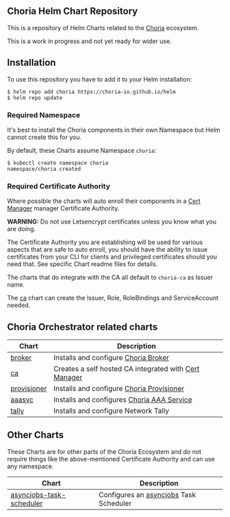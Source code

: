 ## Choria Helm Chart Repository

This is a repository of Helm Charts related to the [Choria](https://choria.io) ecosystem.

This is a work in progress and not yet ready for wider use.

## Installation

To use this repository you have to add it to your Helm installation:

```
$ helm repo add choria https://choria-io.github.io/helm
$ helm repo update
```

### Required Namespace

It's best to install the Choria components in their own Namespace but Helm cannot create this for you.

By default, these Charts assume Namespace `choria`:

```nohighlight
$ kubectl create namespace choria
namespace/choria created
```

### Required Certificate Authority

Where possible the charts will auto enroll their components in a [Cert Manager](https://cert-manager.io/)
manager Certificate Authority.

**WARNING:** Do not use Letsencrypt certificates unless you know what you are doing.

The Certificate Authority you are establishing will be used for various aspects that
are safe to auto enroll, you should have the ability to issue certificates from your CLI
for clients and privileged certificates should you need that. See specific Chart readme files
for details.

The charts that do integrate with the CA all default to `choria-ca` as Issuer name.

The [ca](https://github.com/choria-io/helm/tree/master/charts/ca) chart can create the Issuer, Role, RoleBindings and ServiceAccount needed.

## Choria Orchestrator related charts

| Chart                                                                           | Description                                                                                  |
|---------------------------------------------------------------------------------|----------------------------------------------------------------------------------------------|
| [broker](https://github.com/choria-io/helm/tree/master/charts/broker)           | Installs and configure [Choria Broker](https://github.com/choria-io/go-choria)               |
| [ca](https://github.com/choria-io/helm/tree/master/charts/ca)                   | Creates a self hosted CA integrated with [Cert Manager](https://cert-manager.io)             |
| [provisioner](https://github.com/choria-io/helm/tree/master/charts/provisioner) | Installs and configure [Choria Provisioner](https://github.com/choria-io/provisioning-agent) |
| [aaasvc](https://github.com/choria-io/helm/tree/master/charts/aaasvc)           | Installs and configures [Choria AAA Service](https://github.com/choria-io/aaasvc)            |
| [tally](https://github.com/choria-io/helm/tree/master/charts/tally)             | Installs and configure Network Tally                                                         |

## Other Charts

These Charts are for other parts of the Choria Ecosystem and do not require things like the above-mentioned Certificate
Authority and can use any namespace.

| Chart                                                                                                     | Description                                                                      |
|-----------------------------------------------------------------------------------------------------------|----------------------------------------------------------------------------------|
| [asyncjobs-task-scheduler](https://github.com/choria-io/helm/tree/master/charts/asyncjobs-task-scheduler) | Configures an [asyncjobs](https://github.com/choria-io/asyncjobs) Task Scheduler |
